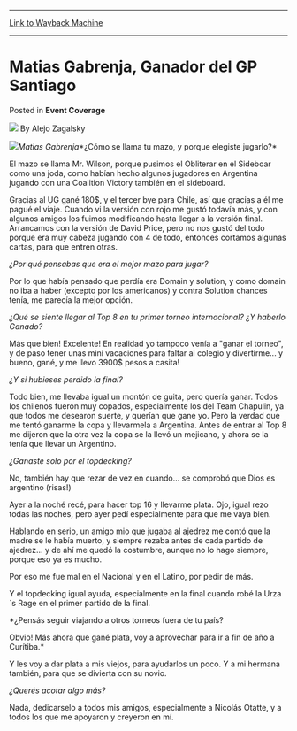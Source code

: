 
---
[Link to Wayback Machine](https://web.archive.org/web/20220527210329/https://magic.wizards.com/en/articles/archive/event-coverage/matias-gabrenja-ganador-del-gp-santiago-2000-01-01)

[_metadata_:author]:- "Alejo Zagalsky"
[_metadata_:description]:- "Matias Gabrenja¿Cómo se llama tu mazo, y porque elegiste jugarlo? El mazo se llama Mr. Wilson, porque pusimos el Obliterar en el Sideboar como una joda, como habían hecho algunos jugadores en Argentina jugando con una Coalition Victory también en el sideboard. Gracias al UG gané 180$, y el tercer bye para Chile, así que gracias a él me pagué el viaje. Cuando vi la versión con"
[_metadata_:generator]:- "Drupal 7 (http://drupal.org)"
[_metadata_:node]:- "751841"
[_metadata_:publish_date]:- "2000-01-01"
[_metadata_:source]:- "div-main-content"
[_metadata_:title]:- "Matias Gabrenja, Ganador del GP Santiago"
[_metadata_:wayback_capture_timestamp]:- "2022-05-27 21:03:29"
[_metadata_:wayback_raw_url]:- "https://web.archive.org/web/20220527210329id_/https://magic.wizards.com/en/articles/archive/event-coverage/matias-gabrenja-ganador-del-gp-santiago-2000-01-01"
[_metadata_:wayback_url]:- "https://magic.wizards.com/en/articles/archive/event-coverage/matias-gabrenja-ganador-del-gp-santiago-2000-01-01"
---


Matias Gabrenja, Ganador del GP Santiago
========================================



 Posted in **Event Coverage**







![](https://media.magic.wizards.com/styles/auth_small/public/generic-avatar-150_505.png)
By Alejo Zagalsky











![](https://media.magic.wizards.com/image_legacy_migration/sideboard/images/gpstg01/858a.jpg)*Matias Gabrenja**¿Cómo se llama tu mazo, y porque elegiste jugarlo?*  

El mazo se llama Mr. Wilson, porque pusimos el Obliterar en el Sideboar como una joda, como habían hecho algunos jugadores en Argentina jugando con una Coalition Victory también en el sideboard.  

Gracias al UG gané 180$, y el tercer bye para Chile, así que gracias a él me pagué el viaje. Cuando vi la versión con rojo me gustó todavía más, y con algunos amigos los fuimos modificando hasta llegar a la versión final. Arrancamos con la versión de David Price, pero no nos gustó del todo porque era muy cabeza jugando con 4 de todo, entonces cortamos algunas cartas, para que entren otras.


*¿Por qué pensabas que era el mejor mazo para jugar?*  

Por lo que había pensado que perdía era Domain y solution, y como domain no iba a haber (excepto por los americanos) y contra Solution chances tenía, me parecía la mejor opción.


*¿Qué se siente llegar al Top 8 en tu primer torneo internacional? ¿Y haberlo Ganado?*  

Más que bien! Excelente! En realidad yo tampoco venía a "ganar el torneo", y de paso tener unas mini vacaciones para faltar al colegio y divertirme... y bueno, gané, y me llevo 3900$ pesos a casita!


*¿Y si hubieses perdido la final?*  

Todo bien, me llevaba igual un montón de guita, pero quería ganar. Todos los chilenos fueron muy copados, especialmente los del Team Chapulin, ya que todos me desearon suerte, y querían que gane yo. Pero la verdad que me tentó ganarme la copa y llevarmela a Argentina. Antes de entrar al Top 8 me dijeron que la otra vez la copa se la llevó un mejicano, y ahora se la tenía que llevar un Argentino.


*¿Ganaste solo por el topdecking?*  

No, también hay que rezar de vez en cuando... se comprobó que Dios es argentino (risas!)  

Ayer a la noché recé, para hacer top 16 y llevarme plata. Ojo, igual rezo todas las noches, pero ayer pedí especialmente para que me vaya bien.  

Hablando en serio, un amigo mio que jugaba al ajedrez me contó que la madre se le había muerto, y siempre rezaba antes de cada partido de ajedrez... y de ahí me quedó la costumbre, aunque no lo hago siempre, porque eso ya es mucho.  

Por eso me fue mal en el Nacional y en el Latino, por pedir de más.  

Y el topdecking igual ayuda, especialmente en la final cuando robé la Urza´s Rage en el primer partido de la final.


*¿Pensás seguir viajando a otros torneos fuera de tu país?  

Obvio! Más ahora que gané plata, voy a aprovechar para ir a fin de año a Curítiba.*  

Y les voy a dar plata a mis viejos, para ayudarlos un poco. Y a mi hermana también, para que se divierta con su novio.


*¿Querés acotar algo más?*  

Nada, dedicarselo a todos mis amigos, especialmente a Nicolás Otatte, y a todos los que me apoyaron y creyeron en mí.







